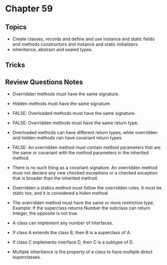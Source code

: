 # Chapter 59

## Topics

* Create classes, records and define and use instance and static fields and methods constructors and instance and static initializers
* inheritance, abstract and sealed types.

## Tricks

## Review Questions Notes

* Overridden methods must have the same signature. 
* Hidden methods must have the same signature.
* FALSE: Overloaded methods must have the same signature.
* FALSE: Overridden methods must have the same return type.
* Overloaded methods can have different return types, while overridden and hidden methods can have covariant return types
* FALSE: An overridden method must contain method parameters that are the same or covariant with the method parameters in the inherited method.
* There is no such thing as a covariant signature. 
An overridden method must not declare any new checked exceptions or a checked exception that is broader than the inherited method.
* Overridden a statics method must follow the overridden rules. It must be static too, and it is considered a hiden method
* The overridden method must have the same or more restrictive type. Example: If the superclass returns Number the subclass can return Integer, the opposite is not true. 

* A class can implement any number of interfaces.
* If class A extends the class B, then B is a superclass of A.
* If class C implements interface D, then C is a subtype of D.
* Multiple inheritance is the property of a class to have multiple direct superclasses.

